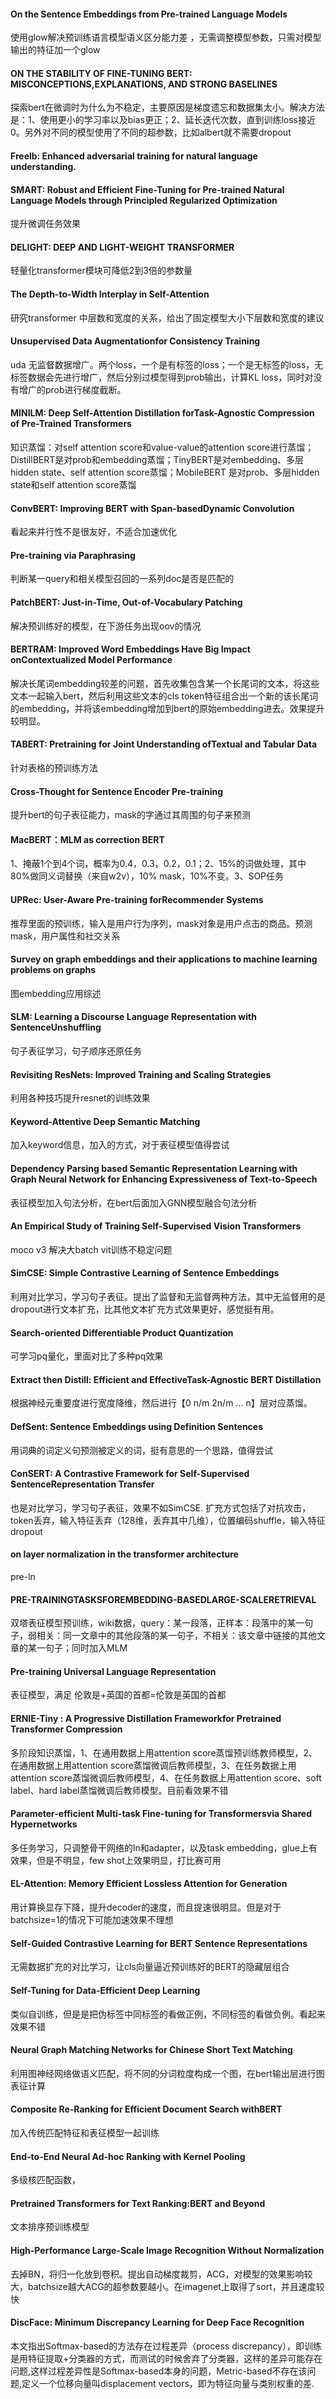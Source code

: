#### On the Sentence Embeddings from Pre-trained Language Models
使用glow解决预训练语言模型语义区分能力差 ，无需调整模型参数，只需对模型输出的特征加一个glow

#### ON THE STABILITY OF FINE-TUNING BERT: MISCONCEPTIONS,EXPLANATIONS, AND STRONG BASELINES
探索bert在微调时为什么为不稳定，主要原因是梯度遗忘和数据集太小。解决方法是：1、使用更小的学习率以及bias更正；2、延长迭代次数，直到训练loss接近0。另外对不同的模型使用了不同的超参数，比如albert就不需要dropout

#### Freelb: Enhanced adversarial training for natural language understanding.
#### SMART: Robust and Efficient Fine-Tuning for Pre-trained Natural Language Models through Principled Regularized Optimization
提升微调任务效果

#### DELIGHT: DEEP AND LIGHT-WEIGHT TRANSFORMER
轻量化transformer模块可降低2到3倍的参数量

#### The Depth-to-Width Interplay in Self-Attention
研究transformer 中层数和宽度的关系，给出了固定模型大小下层数和宽度的建议

#### Unsupervised Data Augmentationfor Consistency Training
uda 无监督数据增广。两个loss，一个是有标签的loss；一个是无标签的loss，无标签数据会先进行增广，然后分别过模型得到prob输出，计算KL loss，同时对没有增广的prob进行梯度截断。

#### MINILM: Deep Self-Attention Distillation forTask-Agnostic Compression of Pre-Trained Transformers
知识蒸馏：对self attention score和value-value的attention score进行蒸馏；DistillBERT是对prob和embedding蒸馏；TinyBERT是对embedding、多层hidden state、self attention score蒸馏；MobileBERT 是对prob、多层hidden state和self attention score蒸馏

#### ConvBERT: Improving BERT with Span-basedDynamic Convolution
看起来并行性不是很友好，不适合加速优化

#### Pre-training via Paraphrasing
判断某一query和相关模型召回的一系列doc是否是匹配的

#### PatchBERT: Just-in-Time, Out-of-Vocabulary Patching
解决预训练好的模型，在下游任务出现oov的情况


#### BERTRAM: Improved Word Embeddings Have Big Impact onContextualized Model Performance
解决长尾词embedding较差的问题，首先收集包含某一个长尾词的文本，将这些文本一起输入bert，然后利用这些文本的cls token特征组合出一个新的该长尾词的embedding，并将该embedding增加到bert的原始embedding进去。效果提升较明显。


#### TABERT: Pretraining for Joint Understanding ofTextual and Tabular Data
针对表格的预训练方法

#### Cross-Thought for Sentence Encoder Pre-training
提升bert的句子表征能力，mask的字通过其周围的句子来预测

#### MacBERT：MLM as correction BERT
1、掩蔽1个到4个词，概率为0.4，0.3，0.2，0.1；2、15%的词做处理，其中80%做同义词替换（来自w2v），10% mask，10%不变。3、SOP任务


#### UPRec: User-Aware Pre-training forRecommender Systems
推荐里面的预训练，输入是用户行为序列，mask对象是用户点击的商品。预测mask，用户属性和社交关系

#### Survey on graph embeddings and their applications to machine learning problems on graphs
图embedding应用综述

#### SLM: Learning a Discourse Language Representation with SentenceUnshuffling
句子表征学习，句子顺序还原任务

#### Revisiting ResNets: Improved Training and Scaling Strategies
利用各种技巧提升resnet的训练效果


#### Keyword-Attentive Deep Semantic Matching
加入keyword信息，加入的方式，对于表征模型值得尝试

#### Dependency Parsing based Semantic Representation Learning with Graph Neural Network for Enhancing Expressiveness of Text-to-Speech
表征模型加入句法分析，在bert后面加入GNN模型融合句法分析

#### An Empirical Study of Training Self-Supervised Vision Transformers
moco v3 解决大batch vit训练不稳定问题

#### SimCSE: Simple Contrastive Learning of Sentence Embeddings
利用对比学习，学习句子表征。提出了监督和无监督两种方法，其中无监督用的是dropout进行文本扩充，比其他文本扩充方式效果更好，感觉挺有用。

#### Search-oriented Differentiable Product Quantization
可学习pq量化，里面对比了多种pq效果

#### Extract then Distill: Efficient and EffectiveTask-Agnostic BERT Distillation
根据神经元重要度进行宽度降维，然后进行【0 n/m 2n/m ... n】层对应蒸馏。

#### DefSent: Sentence Embeddings using Definition Sentences
用词典的词定义句预测被定义的词，挺有意思的一个思路，值得尝试


#### ConSERT: A Contrastive Framework for Self-Supervised SentenceRepresentation Transfer
也是对比学习，学习句子表征，效果不如SimCSE. 扩充方式包括了对抗攻击，token丢弃，输入特征丢弃（128维，丢弃其中几维），位置编码shuffle，输入特征dropout

#### on layer normalization in the transformer architecture
pre-ln


#### PRE-TRAININGTASKSFOREMBEDDING-BASEDLARGE-SCALERETRIEVAL
双塔表征模型预训练，wiki数据，query：某一段落，正样本：段落中的某一句子，弱相关：同一文章中的其他段落的某一句子，不相关：该文章中链接的其他文章的某一句子；同时加入MLM

#### Pre-training Universal Language Representation
表征模型，满足 伦敦是+英国的首都=伦敦是英国的首都

#### ERNIE-Tiny : A Progressive Distillation Frameworkfor Pretrained Transformer Compression
多阶段知识蒸馏，1、在通用数据上用attention score蒸馏预训练教师模型，2、在通用数据上用attention score蒸馏微调后教师模型，3、在任务数据上用attention score蒸馏微调后教师模型，4、在任务数据上用attention score、soft label、hard label蒸馏微调后教师模型。目前看效果不错

#### Parameter-efficient Multi-task Fine-tuning for Transformersvia Shared Hypernetworks
多任务学习，只调整骨干网络的ln和adapter，以及task embedding，glue上有效果，但是不明显，few shot上效果明显，打比赛可用

#### EL-Attention: Memory Efficient Lossless Attention for Generation
用计算换显存下降，提升decoder的速度，而且提速很明显。但是对于batchsize=1的情况下可能加速效果不理想

#### Self-Guided Contrastive Learning for BERT Sentence Representations
无需数据扩充的对比学习，让cls向量逼近预训练好的BERT的隐藏层组合

#### Self-Tuning for Data-Efficient Deep Learning
类似自训练，但是是把伪标签中同标签的看做正例，不同标签的看做负例。看起来效果不错

#### Neural Graph Matching Networks for Chinese Short Text Matching
利用图神经网络做语义匹配，将不同的分词粒度构成一个图，在bert输出层进行图表征计算

#### Composite Re-Ranking for Efficient Document Search withBERT
加入传统匹配特征和表征模型一起训练

#### End-to-End Neural Ad-hoc Ranking with Kernel Pooling
多级核匹配函数，

#### Pretrained Transformers for Text Ranking:BERT and Beyond
文本排序预训练模型

#### High-Performance Large-Scale Image Recognition Without Normalization
去掉BN，将归一化放到卷积。提出自动梯度裁剪，ACG，对模型的效果影响较大，batchsize越大ACG的超参数要越小。在imagenet上取得了sort，并且速度较快

#### DiscFace: Minimum Discrepancy Learning for Deep Face Recognition
本文指出Softmax-based的方法存在过程差异（process discrepancy），即训练是用特征提取+分类器的方式，而测试的时候舍弃了分类器，这样的差异可能存在问题,这样过程差异性是Softmax-based本身的问题，Metric-based不存在该问题,定义一个位移向量叫displacement vectors，即为特征向量与类别权重的差.
